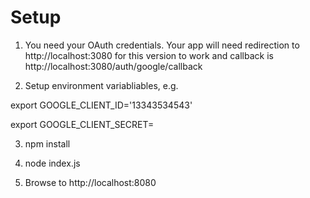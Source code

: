 # Setup

1) You need your OAuth credentials. Your app will need redirection to http://localhost:3080 for this version to work and callback is http://localhost:3080/auth/google/callback

2) Setup environment variabliables, e.g.

export GOOGLE_CLIENT_ID='13343534543'

export GOOGLE_CLIENT_SECRET=

3) npm install

4) node index.js

5) Browse to http://localhost:8080
